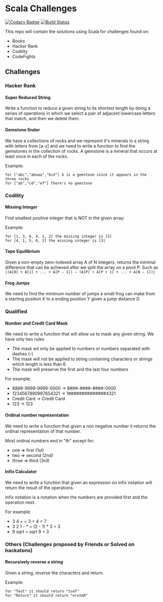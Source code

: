 # Scala Challenges

[![Codacy Badge](https://api.codacy.com/project/badge/Grade/5120a93f50d44aebb6c291072ad363aa)](https://app.codacy.com/app/geektimus/scala-challenges?utm_source=github.com&utm_medium=referral&utm_content=geektimus/scala-challenges&utm_campaign=Badge_Grade_Dashboard)
[![Build Status](https://travis-ci.org/geektimus/scala-challenges.svg?branch=master)](https://travis-ci.org/geektimus/scala-challenges)

This repo will contain the solutions using Scala for challenges found on:

* Books
* Hacker Rank
* Codility
* CodeFights

## Challenges

### Hacker Rank

#### Super Reduced String

Write a function to reduce a given string to its shortest length by doing a series of
operations in which we select a pair of adjacent lowercase letters that match,
and then we delete them.

#### Gemstone finder

We have a collections of rocks and we represent it's minerals in a string with letters from [a-z] and we need to write a function to find the gemstones in the collection of rocks. A gemstone is a mineral that occurs at least once in each of the rocks.

Example:

```
for ["abc","abaaa","bcd"] b is a gemstone since it appears in the three rocks
for ["ab","cd","ef"] there's no gemstone
```

### Codility

#### Missing Integer

Find smallest positive integer that is NOT in the given array:

Example:

```text
for [1, 3, 6, 4, 1, 2] the missing integer is [5]
for [4, 1, 5, 6, 2] the missing integer is [3]
```
#### Tape Equilibrium
Given a non-empty zero-indexed array A of N integers, returns the minimal difference 
that can be achieved after we split the array on a pivot P. Such as 
```|(A[0] + A[1] + ... + A[P − 1]) − (A[P] + A[P + 1] + ... + A[N − 1])|```

#### Frog Jumps
We need to find the minimum number of jumps a small frog can make from a starting position X to a ending position Y 
given a jump distance D

### Qualified

#### Number and Credit Card Mask

We need to write a function that will allow us to mask any given string. We have only two rules

- The mask wil only be applied to numbers or numbers separated with dashes
(-)
- The mask will not be applied to string containing characters or strings which length is less than 6
- The mask will preserve the first and the last four numbers

For example:

- 8888-9999-9999-0000 -> 8###-####-####-0000
- 1234567890987654321 -> 1##############4321
- Credit Card -> Credit Card
- 123 -> 123

#### Ordinal number representation

We need to write a function that given a non negative number it returns the ordinal representation of that number.

Most ordinal numbers end in "th" except for:

* one ⇒ first (1st)
* two ⇒ second (2nd)
* three ⇒ third (3rd)

#### Infix Calculator
We need to write a function that given an expression on infix notation will return the result of the operations.

Infix notation is a notation when the numbers are provided first and the operation next.

For example: 

- 3 4 + = 3 + 4 = 7
- 3 2 1 - * = (2 - 1) * 3 = 3
- 9 sqrt = sqrt 9 = 3

### Others (Challenges proposed by Friends or Solved on hackatons)

#### Recursively reverse a string

Given a string, reverse the characters and return.

Example:

```text
for "Test" it should return "tseT"
for "Return" it should return "nruteR"
```
